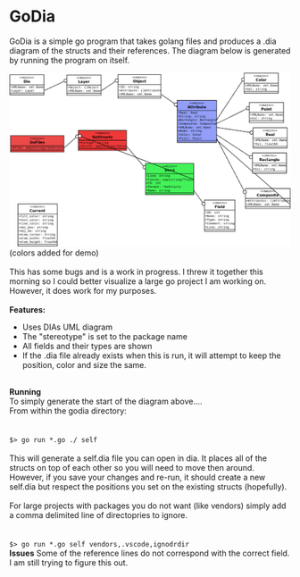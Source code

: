 # GoDia
GoDia is a simple go program that takes golang files and produces a .dia diagram of the structs and their references.  The diagram below is generated by running the program on itself.<br/>

![Self Diagram](/self.png)
(colors added for demo)<br/>
<br/>
This has some bugs and is a work in progress.  I threw it together this morning so I could better visualize a large go project I am working on.  However, it does work for my purposes.<br/>
<br/>
<b>Features:</b>
<ul>
  <li>Uses DIAs UML diagram</li>
  <li>The "stereotype" is set to the package name</li>
  <li>All fields and their types are shown</li>
  <li>If the .dia file already exists when this is run, it will attempt to keep the position, color and size the same.</li>
</ul>
<br/>
<B>Running</b>
<br/>
To simply generate the start of the diagram above....<br/>
From within the godia directory:<br/>
<br/>
<code>
$> go run *.go ./ self
</code>
<br/>
This will generate a self.dia file you can open in dia. It places all of the structs on top of each other so you will need to move then around.  However,  if you save your changes and re-run, it should create a new self.dia but respect the positions you set on the existing structs (hopefully).<br/>
<br/>
For large projects with packages you do not want (like vendors) simply add a comma delimited line of directopries to ignore.<br/>
<br/>
<code>
$> go run *.go self vendors,.vscode,ignodrdir
</code>
<b>Issues</b>
Some of the reference lines do not correspond with the correct field. I am still trying to figure this out.</br>





